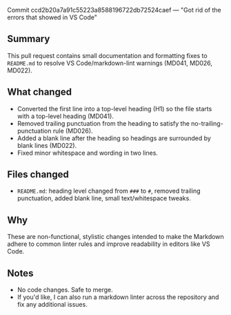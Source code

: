 Commit ccd2b20a7a91c55223a8588196722db72524caef — "Got rid of the errors that showed in VS Code"

Summary
-------

This pull request contains small documentation and formatting fixes to `README.md` to resolve VS Code/markdown-lint warnings (MD041, MD026, MD022).

What changed
------------

- Converted the first line into a top-level heading (H1) so the file starts with a top-level heading (MD041).
- Removed trailing punctuation from the heading to satisfy the no-trailing-punctuation rule (MD026).
- Added a blank line after the heading so headings are surrounded by blank lines (MD022).
- Fixed minor whitespace and wording in two lines.

Files changed
-------------

- `README.md`: heading level changed from `###` to `#`, removed trailing punctuation, added blank line, small text/whitespace tweaks.

Why
---

These are non-functional, stylistic changes intended to make the Markdown adhere to common linter rules and improve readability in editors like VS Code.

Notes
-----

- No code changes. Safe to merge.
- If you'd like, I can also run a markdown linter across the repository and fix any additional issues.
